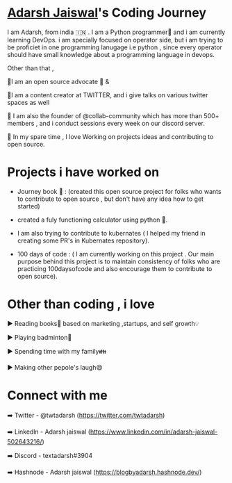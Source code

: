 # [Adarsh Jaiswal](https://github.com/Adarsh-jaiss)'s Coding Journey

I am Adarsh, from india 🇮🇳 . I am a Python programmer🐍 and i am currently learning DevOps. i am specially focused on operator side, but i am trying to be proficiet in one programming lanugage i.e python , since every operator should have small knowledge about a programming language in devops.

Other than that ,

📌I am an open source advocate 🚩 & 

📌I am a content creator at  TWITTER, and i give talks on various twitter spaces as well

📌 I am also the founder of @collab-community which has more than 500+ members , and i conduct sessions every week on our discord server.

📌 In my spare time , I love Working on projects ideas and contributing to open source.

# Projects i have worked on

- Journey book 📖 : (created this open source project for folks who wants to contribute to open source , but don't have any idea how to get started)
 
- created a fuly functioning calculator using python 🐍.

- I am also trying to contribute to kubernates ( I helped my friend in creating some PR's in Kubernates repository).

- 100 days of code :
   ( I am currently  working on this project . Our main purpose behind this project is to maintain consistency of folks who are practicing 100daysofcode and also encourage them to contribute to open source). 


# Other than coding , i love 

▶️ Reading books📖 based on marketing ,startups, and self growth💡

▶️ Playing badminton🏸

▶️ Spending time with my family👪

▶️ Making other pepole's laugh😄

# Connect with me 

➡️ Twitter - @twtadarsh (https://twitter.com/twtadarsh)

➡️ Linkedln - Adarsh jaiswal (https://www.linkedin.com/in/adarsh-jaiswal-502643216/)

➡️ Discord - textadarsh#3904 

➡️ Hashnode - Adarsh jaiswal (https://blogbyadarsh.hashnode.dev/)


